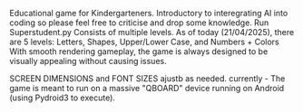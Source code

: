 Educational game for Kindergarteners. Introductory to interegrating AI into coding so please feel free to criticise and drop some knowledge. 
Run Superstudent.py
Consists of multiple levels. As of today (21/04/2025), there are 5 levels: Letters, Shapes, Upper/Lower Case, and Numbers + Colors
With smooth rendering gameplay, the game is always designed to be visually appealing without causing issues.

SCREEN DIMENSIONS and FONT SIZES ajustb as needed. currently -
The game is meant to run on a massive "QBOARD" device running on Android (using Pydroid3 to execute).
